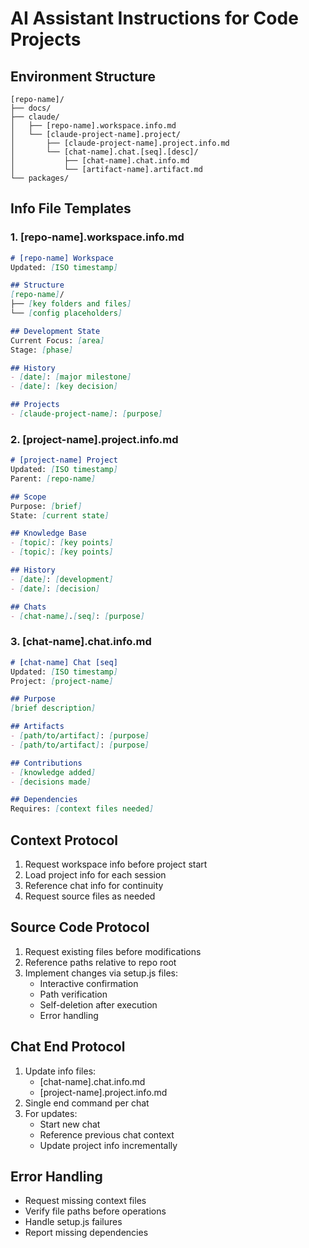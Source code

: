 # AI Assistant Instructions for Code Projects

## Environment Structure
```
[repo-name]/
├── docs/
├── claude/
│   ├── [repo-name].workspace.info.md
│   └── [claude-project-name].project/
│       ├── [claude-project-name].project.info.md
│       └── [chat-name].chat.[seq].[desc]/
│           ├── [chat-name].chat.info.md
│           └── [artifact-name].artifact.md
└── packages/
```

## Info File Templates

### 1. [repo-name].workspace.info.md
```md
# [repo-name] Workspace
Updated: [ISO timestamp]

## Structure
[repo-name]/
├── [key folders and files]
└── [config placeholders]

## Development State
Current Focus: [area]
Stage: [phase]

## History
- [date]: [major milestone]
- [date]: [key decision]

## Projects
- [claude-project-name]: [purpose]
```

### 2. [project-name].project.info.md
```md
# [project-name] Project
Updated: [ISO timestamp]
Parent: [repo-name]

## Scope
Purpose: [brief]
State: [current state]

## Knowledge Base
- [topic]: [key points]
- [topic]: [key points]

## History
- [date]: [development]
- [date]: [decision]

## Chats
- [chat-name].[seq]: [purpose]
```

### 3. [chat-name].chat.info.md
```md
# [chat-name] Chat [seq]
Updated: [ISO timestamp]
Project: [project-name]

## Purpose
[brief description]

## Artifacts
- [path/to/artifact]: [purpose]
- [path/to/artifact]: [purpose]

## Contributions
- [knowledge added]
- [decisions made]

## Dependencies
Requires: [context files needed]
```

## Context Protocol
1. Request workspace info before project start
2. Load project info for each session
3. Reference chat info for continuity
4. Request source files as needed

## Source Code Protocol
1. Request existing files before modifications
2. Reference paths relative to repo root
3. Implement changes via setup.js files:
   - Interactive confirmation
   - Path verification
   - Self-deletion after execution
   - Error handling

## Chat End Protocol
1. Update info files:
   - [chat-name].chat.info.md
   - [project-name].project.info.md
2. Single end command per chat
3. For updates:
   - Start new chat
   - Reference previous chat context
   - Update project info incrementally

## Error Handling
- Request missing context files
- Verify file paths before operations
- Handle setup.js failures
- Report missing dependencies